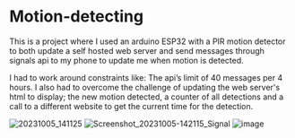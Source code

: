 # Motion-detecting
This is a project where I used an arduino ESP32 with a PIR motion detector to both update a self hosted web server and send messages through signals api to my phone to update me when motion is detected.

I had to work around constraints like:
The api’s limit of 40 messages per 4 hours.
I also had to overcome the challenge of updating the web server's html to display; the new motion detected, a counter of all detections and a call to a different website to get the current time for the detection. 

![20231005_141125](https://github.com/BadBanana5/Motion-detecting/assets/134112996/c3b0e513-bef6-42a5-a285-8eb3fa1ca47f)
![Screenshot_20231005-142115_Signal](https://github.com/BadBanana5/Motion-detecting/assets/134112996/f2024523-18b6-4e0c-9b68-0c370ce81c23)
![image](https://github.com/BadBanana5/Motion-detecting/assets/134112996/1706acf9-336c-4f08-8b01-e1b98f493ab8)
